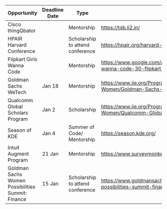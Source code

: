 | Opportunity                                     | Deadline Date | Type                                                        | Link                                                                                                   |
|---------------------------------------------------|---------------|-----------------------------------------------------------|--------------------------------------------------------------------------------------------------------|
| Cisco thingQbator                                 |               | Mentorship                                                | https://tqb.li2.in/                                                                                    |
| HPAIR Harvard Conference                          |               | Scholarship to attend conference                          | https://hpair.org/harvard-conference-2021                                                              |
| Flipkart Girls Wanna Code                         |               | Mentorship                                                | https://www.google.com/amp/s/dare2compete.com/o/flipkart-girls-wanna-code-30-flipkart-145093/amp       |
| Goldman Sachs WeTech                              | Jan 18        | Mentorship                                                | https://www.iie.org/Programs/WeTech/STEM-Scholarships-for-Women/Goldman-Sachs-Scholarship              |
| Qualcomm Global Scholars Program                  | Jan 2         | Scholarship                                               | https://www.iie.org/Programs/WeTech/STEM-Scholarships-for-Women/Qualcomm-Global-Scholars-Program/India |
| Season of KDE                                     | Jan 4         | Summer of Code/ Mentorship                                | https://season.kde.org/                                                                                |
| Intuit Augment Program                            | 21 Jan        | Mentorship                                                | https://www.surveymonkey.com/r/INTUIT_2020                                                             |
| Goldman Sachs Women Possibilities Summit: Finance | 15 Jan        | Scholarship to attend conference                          | https://www.goldmansachs.com/careers/students/programs/india/womens-possibilities-summit-finance.html  |
